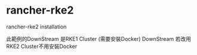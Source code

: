# rancher-rke2
rancher-rke2 installation

此範例的DownStream 是RKE1 Cluster (需要安裝Docker)
DownStream 若改用 RKE2 Cluster不用安裝Docker
